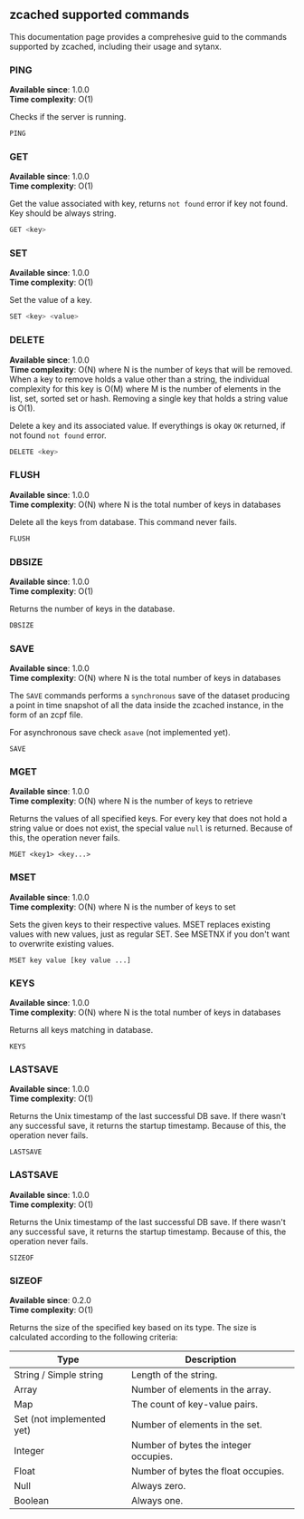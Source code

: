 ## zcached supported commands

This documentation page provides a comprehesive guid to the commands supported by zcached, including their usage and sytanx.


### PING

**Available since**: 1.0.0\
**Time complexity**: O(1)

Checks if the server is running.

```sh
PING
```

### GET

**Available since**: 1.0.0\
**Time complexity**: O(1)

Get the value associated with key, returns `not found` error if key not found. Key should be always string.

```sh
GET <key>
```

### SET

**Available since**: 1.0.0\
**Time complexity**: O(1)

Set the value of a key.
```sh
SET <key> <value>
```

### DELETE

**Available since**: 1.0.0\
**Time complexity**: O(N) where N is the number of keys that will be removed. When a key to remove holds a value other than a string, the individual complexity for this key is O(M) where M is the number of elements in the list, set, sorted set or hash. Removing a single key that holds a string value is O(1).

Delete a key and its associated value. If everythings is okay `OK` returned, if not found `not found` error.

```sh
DELETE <key>
```

### FLUSH

**Available since**: 1.0.0\
**Time complexity**: O(N) where N is the total number of keys in databases

Delete all the keys from database. This command never fails.

```sh
FLUSH
```

### DBSIZE

**Available since**: 1.0.0\
**Time complexity**: O(1)

Returns the number of keys in the database.

```sh
DBSIZE
```

### SAVE

**Available since**: 1.0.0\
**Time complexity**: O(N) where N is the total number of keys in databases

The `SAVE` commands performs a `synchronous` save of the dataset producing a point in time snapshot of all the data inside the zcached instance, in the form of an zcpf file.

For asynchronous save check `asave` (not implemented yet).

```
SAVE
```

### MGET

**Available since**: 1.0.0\
**Time complexity**: O(N) where N is the number of keys to retrieve

Returns the values of all specified keys. For every key that does not hold a string value or does not exist, the special value `null` is returned. Because of this, the operation never fails.

```
MGET <key1> <key...>
```

### MSET

**Available since**: 1.0.0\
**Time complexity**: O(N) where N is the number of keys to set

Sets the given keys to their respective values. MSET replaces existing values with new values, just as regular SET. See MSETNX if you don't want to overwrite existing values.

```
MSET key value [key value ...]
```

### KEYS

**Available since**: 1.0.0\
**Time complexity**: O(N) where N is the total number of keys in databases

Returns all keys matching in database.

```
KEYS
```

### LASTSAVE

**Available since**: 1.0.0\
**Time complexity**: O(1)

Returns the Unix timestamp of the last successful DB save.
If there wasn't any successful save, it returns the startup timestamp.
Because of this, the operation never fails.

```
LASTSAVE
```

### LASTSAVE

**Available since**: 1.0.0\
**Time complexity**: O(1)

Returns the Unix timestamp of the last successful DB save.
If there wasn't any successful save, it returns the startup timestamp.
Because of this, the operation never fails.

```
SIZEOF
```

### SIZEOF

**Available since**: 0.2.0\
**Time complexity**: O(1)

Returns the size of the specified key based on its type. 
The size is calculated according to the following criteria:

| Type                       | Description                           |
|----------------------------|---------------------------------------|
| String / Simple string     | Length of the string.                 |
| Array                      | Number of elements in the array.      |
| Map                        | The count of key-value pairs.         |
| Set (not implemented yet)  | Number of elements in the set.        |
| Integer                    | Number of bytes the integer occupies. |
| Float                      | Number of bytes the float occupies.   |
| Null                       | Always zero.                          |
| Boolean                    | Always one.                           |